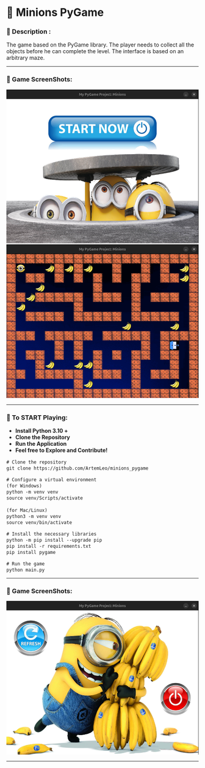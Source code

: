 # 🧩 Minions PyGame

### 🧩 Description :

The game based on the PyGame library. The player needs to collect all the objects before he can complete the level. The
interface is based on an arbitrary maze.

---

### 🧩 Game ScreenShots:

<img src="images/1.png" alt="my_projects" width="600">

<img src="images/2.png" alt="my_projects" width="600">

---

### 🧩 To START Playing:

<ul>
    <li><strong>Install Python 3.10 +</strong></li>
    <li><strong>Clone the Repository</strong></li>
    <li><strong>Run the Application</strong></li>
    <li><strong>Feel free to Explore and Contribute!</strong></li>
</ul>

```shell
# Clone the repository
git clone https://github.com/ArtemLeo/minions_pygame
```

```shell
# Configure a virtual environment
(for Windows)
python -m venv venv
source venv/Scripts/activate

(for Mac/Linux)
python3 -m venv venv
source venv/bin/activate
```

```shell
# Install the necessary libraries
python -m pip install --upgrade pip
pip install -r requirements.txt
pip install pygame
```

```shell
# Run the game
python main.py
```

---

### 🧩 Game ScreenShots:

<img src="images/3.png" alt="my_projects" width="600">

---
